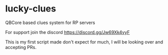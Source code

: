 # lucky-clues
QBCore based clues system for RP servers

For support join the discord
https://discord.gg/Jw69Xk4vyF

This is my first script made don't expect for much, I will be looking over and accepting PRs.
